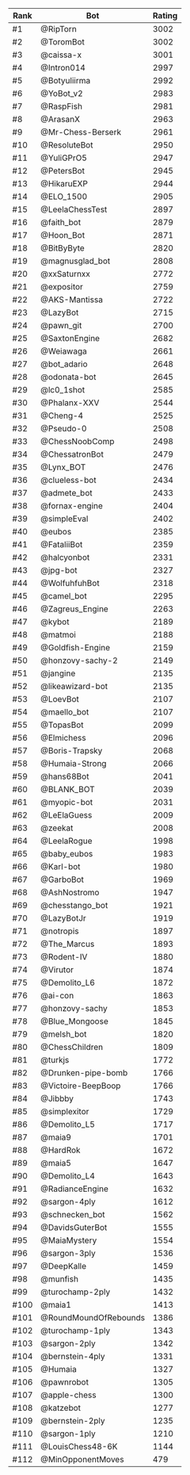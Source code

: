 Rank|Bot|Rating
---|---|---
#1|@RipTorn|3002
#2|@ToromBot|3002
#3|@caissa-x|3001
#4|@Intron014|2997
#5|@Botyuliirma|2992
#6|@YoBot_v2|2983
#7|@RaspFish|2981
#8|@ArasanX|2963
#9|@Mr-Chess-Berserk|2961
#10|@ResoluteBot|2950
#11|@YuliGPrO5|2947
#12|@PetersBot|2945
#13|@HikaruEXP|2944
#14|@ELO_1500|2905
#15|@LeelaChessTest|2897
#16|@faith_bot|2879
#17|@Hoon_Bot|2871
#18|@BitByByte|2820
#19|@magnusglad_bot|2808
#20|@xxSaturnxx|2772
#21|@expositor|2759
#22|@AKS-Mantissa|2722
#23|@LazyBot|2715
#24|@pawn_git|2700
#25|@SaxtonEngine|2682
#26|@Weiawaga|2661
#27|@bot_adario|2648
#28|@odonata-bot|2645
#29|@lc0_1shot|2585
#30|@Phalanx-XXV|2544
#31|@Cheng-4|2525
#32|@Pseudo-0|2508
#33|@ChessNoobComp|2498
#34|@ChessatronBot|2479
#35|@Lynx_BOT|2476
#36|@clueless-bot|2434
#37|@admete_bot|2433
#38|@fornax-engine|2404
#39|@simpleEval|2402
#40|@eubos|2385
#41|@FataliiBot|2359
#42|@halcyonbot|2331
#43|@jpg-bot|2327
#44|@WolfuhfuhBot|2318
#45|@camel_bot|2295
#46|@Zagreus_Engine|2263
#47|@kybot|2189
#48|@matmoi|2188
#49|@Goldfish-Engine|2159
#50|@honzovy-sachy-2|2149
#51|@jangine|2135
#52|@likeawizard-bot|2135
#53|@LoevBot|2107
#54|@maello_bot|2107
#55|@TopasBot|2099
#56|@Elmichess|2096
#57|@Boris-Trapsky|2068
#58|@Humaia-Strong|2066
#59|@hans68Bot|2041
#60|@BLANK_BOT|2039
#61|@myopic-bot|2031
#62|@LeElaGuess|2009
#63|@zeekat|2008
#64|@LeelaRogue|1998
#65|@baby_eubos|1983
#66|@Karl-bot|1980
#67|@GarboBot|1969
#68|@AshNostromo|1947
#69|@chesstango_bot|1921
#70|@LazyBotJr|1919
#71|@notropis|1897
#72|@The_Marcus|1893
#73|@Rodent-IV|1880
#74|@Virutor|1874
#75|@Demolito_L6|1872
#76|@ai-con|1863
#77|@honzovy-sachy|1853
#78|@Blue_Mongoose|1845
#79|@melsh_bot|1820
#80|@ChessChildren|1809
#81|@turkjs|1772
#82|@Drunken-pipe-bomb|1766
#83|@Victoire-BeepBoop|1766
#84|@Jibbby|1743
#85|@simplexitor|1729
#86|@Demolito_L5|1717
#87|@maia9|1701
#88|@HardRok|1672
#89|@maia5|1647
#90|@Demolito_L4|1643
#91|@RadianceEngine|1632
#92|@sargon-4ply|1612
#93|@schnecken_bot|1562
#94|@DavidsGuterBot|1555
#95|@MaiaMystery|1554
#96|@sargon-3ply|1536
#97|@DeepKalle|1459
#98|@munfish|1435
#99|@turochamp-2ply|1432
#100|@maia1|1413
#101|@RoundMoundOfRebounds|1386
#102|@turochamp-1ply|1343
#103|@sargon-2ply|1342
#104|@bernstein-4ply|1331
#105|@Humaia|1327
#106|@pawnrobot|1305
#107|@apple-chess|1300
#108|@katzebot|1277
#109|@bernstein-2ply|1235
#110|@sargon-1ply|1210
#111|@LouisChess48-6K|1144
#112|@MinOpponentMoves|479
